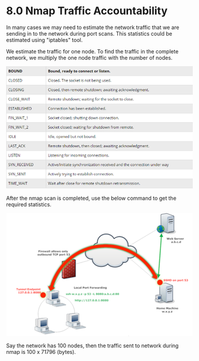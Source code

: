 # 8.0 Nmap Traffic Accountability

In many cases we may need to estimate the network traffic that we are sending in to the network during port scans. This statistics could be estimated using "iptables" tool.

We estimate the traffic for one node. To find the traffic in the complete network, we multiply the one node traffic with the number of nodes.

![](../../.gitbook/assets/image%20%2826%29.png)

After the nmap scan is completed, use the below command to get the required statistics.

![](../../.gitbook/assets/image%20%2824%29.png)

Say the network has 100 nodes, then the traffic sent to network during nmap is 100 x 71796 \(bytes\).

